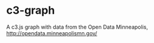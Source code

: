 # c3-graph
A c3.js graph with data from the Open Data Minneapolis, http://opendata.minneapolismn.gov/
